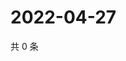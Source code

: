 # 2022-04-27

共 0 条

<!-- BEGIN WEIBO -->
<!-- 最后更新时间 Wed Apr 27 2022 06:15:34 GMT+0800 (China Standard Time) -->

<!-- END WEIBO -->
